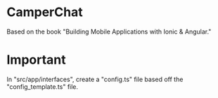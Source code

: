 # CamperChat
Based on the book "Building Mobile Applications with Ionic &amp; Angular."

# Important
In "src/app/interfaces", create a "config.ts" file based off the "config_template.ts" file.
